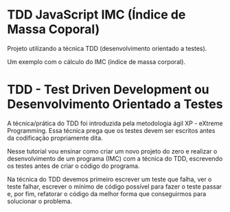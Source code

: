 # TDD JavaScript IMC (Índice de Massa Coporal)

Projeto utilizando a técnica TDD (desenvolvimento orientado a testes).

Um exemplo com o cálculo do IMC (índice de massa corporal).

# TDD - Test Driven Development ou Desenvolvimento Orientado a Testes

A técnica/prática do TDD foi introduzida pela metodologia ágil XP - eXtreme Programming.
Essa técnica prega que os testes devem ser escritos antes da codificação propriamente dita.

Nesse tutorial vou ensinar como criar um novo projeto do zero e realizar o desenvolvimento de um programa (IMC) com a técnica do TDD, escrevendo os testes antes de criar o código do programa.

Na técnica do TDD devemos primeiro escrever um teste que falha, ver o teste falhar, escrever o mínimo de código possível para fazer o teste passar e, por fim, refatorar o código da melhor forma que conseguirmos para solucionar o problema.
